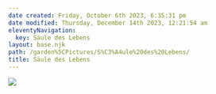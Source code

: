 ```yaml
---
date created: Friday, October 6th 2023, 6:35:31 pm
date modified: Thursday, December 14th 2023, 12:21:54 am
eleventyNavigation:
  key: Säule des Lebens
layout: base.njk
path: /garden%5CPictures/S%C3%A4ule%20des%20Lebens/
title: Säule des Lebens
---
```


![](/static/Placeholder.png)